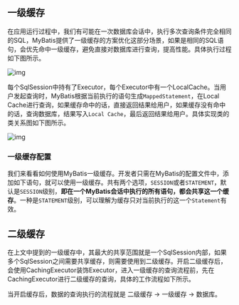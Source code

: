 ## 一级缓存

在应用运行过程中，我们有可能在一次数据库会话中，执行多次查询条件完全相同的SQL，MyBatis提供了一级缓存的方案优化这部分场景，如果是相同的SQL语句，会优先命中一级缓存，避免直接对数据库进行查询，提高性能。具体执行过程如下图所示。

![img](https://awps-assets.meituan.net/mit-x/blog-images-bundle-2018a/6e38df6a.jpg)

每个SqlSession中持有了Executor，每个Executor中有一个LocalCache。当用户发起查询时，MyBatis根据当前执行的语句生成`MappedStatement`，在Local Cache进行查询，如果缓存命中的话，直接返回结果给用户，如果缓存没有命中的话，查询数据库，结果写入`Local Cache`，最后返回结果给用户。具体实现类的类关系图如下图所示。

![img](https://awps-assets.meituan.net/mit-x/blog-images-bundle-2018a/d76ec5fe.jpg)

### 一级缓存配置

我们来看看如何使用MyBatis一级缓存。开发者只需在MyBatis的配置文件中，添加如下语句，就可以使用一级缓存。共有两个选项，`SESSION`或者`STATEMENT`，默认是`SESSION`级别，**即在一个MyBatis会话中执行的所有语句，都会共享这一个缓存**。一种是`STATEMENT`级别，可以理解为缓存只对当前执行的这一个`Statement`有效。







## 二级缓存

在上文中提到的一级缓存中，其最大的共享范围就是一个SqlSession内部，如果多个SqlSession之间需要共享缓存，则需要使用到二级缓存。开启二级缓存后，会使用CachingExecutor装饰Executor，进入一级缓存的查询流程前，先在CachingExecutor进行二级缓存的查询，具体的工作流程如下所示。

当开启缓存后，数据的查询执行的流程就是 二级缓存 -> 一级缓存 -> 数据库。